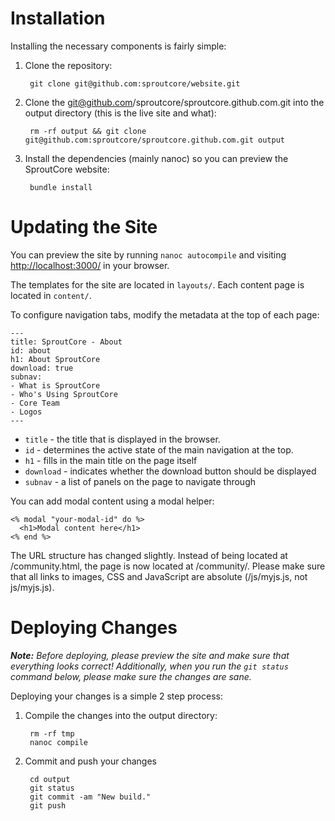 # Installation

Installing the necessary components is fairly simple:

1. Clone the repository:

        git clone git@github.com:sproutcore/website.git

1. Clone the git@github.com/sproutcore/sproutcore.github.com.git into the output
directory (this is the live site and what):

        rm -rf output && git clone git@github.com:sproutcore/sproutcore.github.com.git output

1. Install the dependencies (mainly nanoc) so you can preview the SproutCore website:

        bundle install

# Updating the Site

You can preview the site by running `nanoc autocompile` and visiting
[http://localhost:3000/](http://localhost:3000/) in your browser.

The templates for the site are located in `layouts/`. Each content page is
located in `content/`.

To configure navigation tabs, modify the metadata at the top of each page:

    ---
    title: SproutCore - About
    id: about
    h1: About SproutCore
    download: true
    subnav:
    - What is SproutCore
    - Who's Using SproutCore
    - Core Team
    - Logos
    ---

* `title` - the title that is displayed in the browser.
* `id` - determines the active state of the main navigation at the top.
* `h1` - fills in the main title on the page itself
* `download` - indicates whether the download button should be displayed
* `subnav` - a list of panels on the page to navigate through

You can add modal content using a modal helper:

    <% modal "your-modal-id" do %>
      <h1>Modal content here</h1>
    <% end %>

The URL structure has changed slightly. Instead of being located at /community.html,
the page is now located at /community/. Please make sure that all links to images, CSS
and JavaScript are absolute (/js/myjs.js, not js/myjs.js).

# Deploying Changes

_**Note:** Before deploying, please preview the site and make sure that everything looks
correct! Additionally, when you run the `git status` command below, please make sure the
changes are sane._

Deploying your changes is a simple 2 step process:

1. Compile the changes into the output directory:

        rm -rf tmp
        nanoc compile

1. Commit and push your changes

        cd output
        git status
        git commit -am "New build."
        git push
